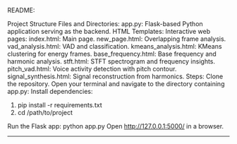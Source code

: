 README:

Project Structure
Files and Directories:
app.py: Flask-based Python application serving as the backend.
HTML Templates: Interactive web pages:
index.html: Main page.
new_page.html: Overlapping frame analysis.
vad_analysis.html: VAD and classification.
kmeans_analysis.html: KMeans clustering for energy frames.
base_frequency.html: Base frequency and harmonic analysis.
stft.html: STFT spectrogram and frequency insights.
pitch_vad.html: Voice activity detection with pitch contour.
signal_synthesis.html: Signal reconstruction from harmonics.
Steps:
Clone the repository.
Open your terminal and navigate to the directory containing app.py:
Install dependencies:
1)  pip install -r requirements.txt
2) cd /path/to/project

Run the Flask app:
python app.py
Open http://127.0.0.1:5000/ in a browser.
________________________________________

